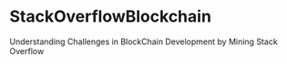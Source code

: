 # StackOverflowBlockchain
Understanding Challenges in BlockChain Development by Mining Stack Overflow
